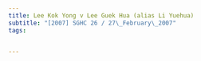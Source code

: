 ```yaml
---
title: Lee Kok Yong v Lee Guek Hua (alias Li Yuehua) 
subtitle: "[2007] SGHC 26 / 27\_February\_2007"
tags:


---
```


